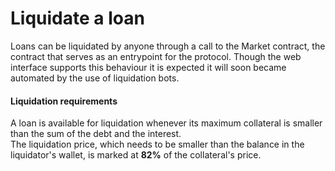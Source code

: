 # Liquidate a loan

Loans can be liquidated by anyone through a call to the Market contract, the contract that serves as an entrypoint for the protocol. Though the web interface supports this behaviour it is expected it will soon became automated by the use of liquidation bots.

#### Liquidation requirements

A loan is available for liquidation whenever its maximum collateral is smaller than the sum of the debt and the interest.\
The liquidation price, which needs to be smaller than the balance in the liquidator's wallet, is marked at **82%** of the collateral's price.
